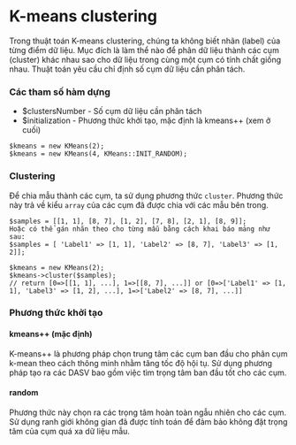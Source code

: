 # K-means clustering

Trong thuật toán K-means clustering, chúng ta không biết nhãn (label) của từng điểm dữ liệu. Mục đích là làm thể nào để phân dữ liệu thành các cụm (cluster) khác nhau sao cho dữ liệu trong cùng một cụm có tính chất giống nhau.
Thuật toán yêu cầu chỉ định số cụm dữ liệu cần phân tách.

### Các tham số hàm dựng

* $clustersNumber - Số cụm dữ liệu cần phân tách
* $initialization - Phương thức khởi tạo, mặc định là kmeans++ (xem ở cuối)

```
$kmeans = new KMeans(2);
$kmeans = new KMeans(4, KMeans::INIT_RANDOM);
```

### Clustering

Để chia mẫu thành các cụm, ta sử dụng phương thức `cluster`. Phương thức này trả về kiểu `array` của các cụm đã được chia với các mẫu bên trong.

```
$samples = [[1, 1], [8, 7], [1, 2], [7, 8], [2, 1], [8, 9]];
Hoặc có thể gán nhãn theo cho từng mẫu bằng cách khai báo mảng như sau:
$samples = [ 'Label1' => [1, 1], 'Label2' => [8, 7], 'Label3' => [1, 2]];

$kmeans = new KMeans(2);
$kmeans->cluster($samples);
// return [0=>[[1, 1], ...], 1=>[[8, 7], ...]] or [0=>['Label1' => [1, 1], 'Label3' => [1, 2], ...], 1=>['Label2' => [8, 7], ...]]
```

### Phương thức khởi tạo

#### kmeans++ (mặc định)

K-means++ là phương pháp chọn trung tâm các cụm ban đầu cho phân cụm k-mean theo cách thông minh nhằm tăng tốc độ hội tụ.
Sử dụng phương pháp tạo ra các DASV bao gồm việc tìm trọng tâm ban đầu tốt cho các cụm.

#### random

Phương thức này chọn ra các trọng tâm hoàn toàn ngẫu nhiên cho các cụm. Sử dụng ranh giới không gian đã được tính toán để đảm bảo không đặt trọng tâm của cụm quá xa dữ liệu mẫu.